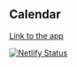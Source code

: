 ## Calendar

[Link to the app](https://react-ra-calendar.netlify.app/)

[![Netlify Status](https://api.netlify.com/api/v1/badges/487c6945-bb3f-4501-8516-3202c56531c3/deploy-status)](https://app.netlify.com/sites/react-ra-calendar/deploys)

